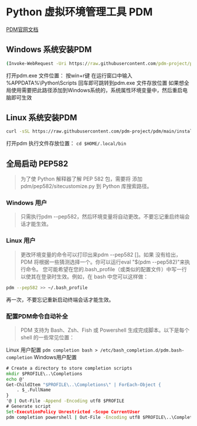 # Python 虚拟环境管理工具 PDM

[PDM官网文档](https://pdm.fming.dev/)

## Windows 系统安装PDM
```bat
(Invoke-WebRequest -Uri https://raw.githubusercontent.com/pdm-project/pdm/main/install-pdm.py -UseBasicParsing).Content | python -
```
打开pdm.exe 文件位置： 按win+r键 在运行窗口中输入 %APPDATA%\Python\Scripts 回车即可跳转到pdm.exe 文件存放位置
如果想全局使用需要把此路径添加到Windows系统的，系统属性环境变量中，然后重启电脑即可生效


## Linux 系统安装PDM

```bash
curl -sSL https://raw.githubusercontent.com/pdm-project/pdm/main/install-pdm.py | python3 -
```
打开pdm 执行文件存放位置： `cd $HOME/.local/bin` 


## 全局启动 PEP582
> 为了使 Python 解释器了解 PEP 582 包，需要将 添加pdm/pep582/sitecustomize.py 到 Python 库搜索路径。
### Windows 用户
> 只需执行pdm --pep582，然后环境变量将自动更改。不要忘记重启终端会话才能生效。
### Linux 用户
> 更改环境变量的命令可以打印出来pdm --pep582 [<SHELL>]。如果<SHELL> 没有给出，PDM 将根据一些猜测选择一个。你可以运行eval "$(pdm --pep582)"来执行命令。
> 您可能希望在您的.bash_profile（或类似的配置文件）中写一行以使其在登录时生效。例如，在 bash 中您可以这样做：
```bash
pdm --pep582 >> ~/.bash_profile
```
再一次，不要忘记重新启动终端会话才能生效。

### 配置PDM命令自动补全
  
> PDM 支持为 Bash、Zsh、Fish 或 Powershell 生成完成脚本。以下是每个 shell 的一些常见位置：
  
Linux 用户配置
`pdm completion bash > /etc/bash_completion.d/pdm.bash-completion`
Windows用户配置
```bat
# Create a directory to store completion scripts
mkdir $PROFILE\..\Completions
echo @'
Get-ChildItem "$PROFILE\..\Completions\" | ForEach-Object {
    . $_.FullName
}
'@ | Out-File -Append -Encoding utf8 $PROFILE
# Generate script
Set-ExecutionPolicy Unrestricted -Scope CurrentUser
pdm completion powershell | Out-File -Encoding utf8 $PROFILE\..\Completions\pdm_completion.ps1
```
  
